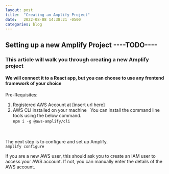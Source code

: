 ```yaml
---
layout: post
title:  "Creating an Amplify Project"
date:   2022-08-08 14:38:21 -0500
categories: blog 
---
```


## Setting up a new Amplify Project ----TODO---- <br>
### This article will walk you through creating a new Amplify project
#### We will connect it to a React app, but you can choose to use any frontend framework of your choice
Pre-Requisites:
1. Registered AWS Account at [insert url here]
2. AWS CLI installed on your machine
&nbsp; You can install the command line tools using the below command. <br>
```npm i -g @aws-amplify/cli```

<br><br>
The next step is to configure and set up Amplify. <br>
```amplify configure```

If you are a new AWS user, this should ask you to create an IAM user to access your AWS account. If not, you can manually enter the details of the AWS account. 